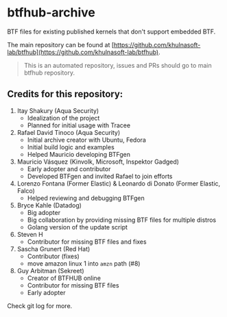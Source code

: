 # btfhub-archive

BTF files for existing published kernels that don't support embedded BTF.

The main repository can be found at [https://github.com/khulnasoft-lab/btfhub](https://github.com/khulnasoft-lab/btfhub).

> This is an automated repository, issues and PRs should go to main btfhub repository.

## Credits for this repository:

1. Itay Shakury (Aqua Security)
   - Idealization of the project
   - Planned for initial usage with Tracee
1. Rafael David Tinoco (Aqua Security)
   - Initial archive creator with Ubuntu, Fedora
   - Initial build logic and examples
   - Helped Mauricio developing BTFgen
1. Mauricio Vásquez (Kinvolk, Microsoft, Inspektor Gadged)
   - Early adopter and contributor
   - Developed BTFgen and invited Rafael to join efforts
1. Lorenzo Fontana (Former Elastic) & Leonardo di Donato (Former Elastic, Falco)
   - Helped reviewing and debugging BTFgen
1. Bryce Kahle (Datadog)
   - Big adopter
   - Big collaboration by providing missing BTF files for multiple distros
   - Golang version of the update script
1. Steven H
   - Contributor for missing BTF files and fixes
1. Sascha Grunert (Red Hat)
   - Contributor (fixes)
   - move amazon linux 1 into `amzn` path (#8)
1. Guy Arbitman (Sekreet)
   - Creator of BTFHUB online
   - Contributor for missing BTF files
   - Early adopter

Check git log for more.
